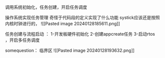 调用系统初始化，任务创建，开启任务调度

操作系统实现任务管理 
奇怪于代码段的定义实现了什么功能 
systick应该还是按照内核时钟进行的，
![[Pasted image 20240128185611.png]]

任务创建与流程启动 ：
1-开发板硬件初始化 
2-创建appcreate任务
3-启动rtos ，开启多任务调度

somequestion：
临界区
![[Pasted image 20240128193632.png]]
